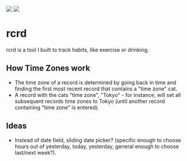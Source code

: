 <a href="https://codeclimate.com/github/jeffcarp/rcrd"><img src="https://codeclimate.com/github/jeffcarp/rcrd.png" /></a>
<a href="https://travis-ci.org/jeffcarp/rcrd/"><img src="https://travis-ci.org/jeffcarp/rcrd.png?branch=edge" /></a>

# rcrd

rcrd is a tool I built to track habits, like exercise or drinking.

## How Time Zones work

- The time zone of a record is determined by going back in time and finding the first most recent record that contains a "time zone" cat.
- A record with the cats "time zone", "Tokyo" - for instance, will set all subsequent records time zones to Tokyo (until another record containing "time zone" is entered).

## Ideas

- Instead of date field, sliding date picker? (specific enough to choose hours out of yesterday, today, yesterday, general enough to choose last/next week?).
